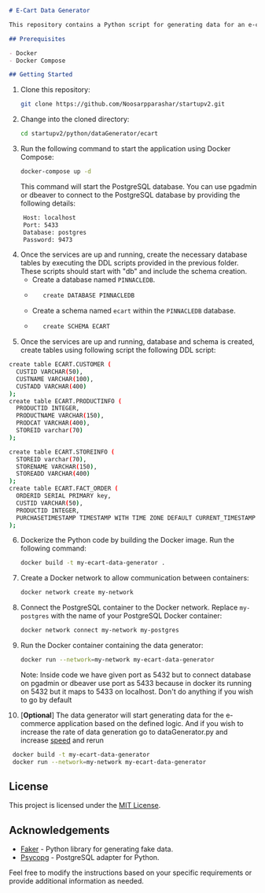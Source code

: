 ```markdown
# E-Cart Data Generator

This repository contains a Python script for generating data for an e-commerce application. The data generator can be Dockerized and run using Docker Compose.

## Prerequisites

- Docker
- Docker Compose

## Getting Started

```
1. Clone this repository:
   ```bash
   git clone https://github.com/Noosarpparashar/startupv2.git
   ```

2. Change into the cloned directory:
   ```bash
   cd startupv2/python/dataGenerator/ecart
   

3. Run the following command to start the application using Docker Compose:
   ```bash
   docker-compose up -d
   ```

   This command will start  the PostgreSQL database.
   You can use pgadmin or dbeaver to connect to the PostgreSQL database by providing the following details:
```bash
    Host: localhost
    Port: 5433
    Database: postgres
    Password: 9473
 ```
    
    


4. Once the services are up and running, create the necessary database tables by executing the DDL scripts provided in the previous folder. These scripts should start with "db" and include the schema creation.
   - Create a database named `PINNACLEDB`. 
   - ```bash
        create DATABASE PINNACLEDB
   - Create a schema named `ecart` within the `PINNACLEDB` database.
   - ```bash
        create SCHEMA ECART
5.   Once the services are up and running, database and schema is created, create tables using following script the following DDL script:

```bash
create table ECART.CUSTOMER (
  CUSTID VARCHAR(50),
  CUSTNAME VARCHAR(100),
  CUSTADD VARCHAR(400)
); 
create table ECART.PRODUCTINFO (
  PRODUCTID INTEGER,
  PRODUCTNAME VARCHAR(150),
  PRODCAT VARCHAR(400),
  STOREID varchar(70)
);

create table ECART.STOREINFO (
  STOREID varchar(70),
  STORENAME VARCHAR(150),
  STOREADD VARCHAR(400)
);
create table ECART.FACT_ORDER (
  ORDERID SERIAL PRIMARY key,
  CUSTID VARCHAR(50),
  PRODUCTID INTEGER,
  PURCHASETIMESTAMP TIMESTAMP WITH TIME ZONE DEFAULT CURRENT_TIMESTAMP
);
``` 

6. Dockerize the Python code by building the Docker image. Run the following command:
   ```bash
   docker build -t my-ecart-data-generator .
   ```

7. Create a Docker network to allow communication between containers:
   ```bash
   docker network create my-network
   ```

8. Connect the PostgreSQL container to the Docker network. Replace `my-postgres` with the name of your PostgreSQL Docker container:
   ```bash
   docker network connect my-network my-postgres
   ```

9. Run the Docker container containing the data generator:
   ```bash
   docker run --network=my-network my-ecart-data-generator
   ```

   Note: Inside code we have given port as 5432 but to connect database on pgadmin or dbeaver use port as 5433 because in docker its running on 5432 but it maps to 5433 on localhost. Don't do anything if you wish to go by default

10. [**Optional**] The data generator will start generating data for the e-commerce application based on the defined logic. And if you wish to increase the rate of data generation go to dataGenerator.py and increase [speed](https://github.com/Noosarpparashar/startupv2/blame/master/python/dataGenerator/ecart/dataGenerator.py#:~:text=speed,150)  and rerun 
```bash
 docker build -t my-ecart-data-generator
 docker run --network=my-network my-ecart-data-generator
```

## License

This project is licensed under the [MIT License](LICENSE).

## Acknowledgements

- [Faker](https://faker.readthedocs.io) - Python library for generating fake data.
- [Psycopg](https://www.psycopg.org) - PostgreSQL adapter for Python.

Feel free to modify the instructions based on your specific requirements or provide additional information as needed.
```
```
